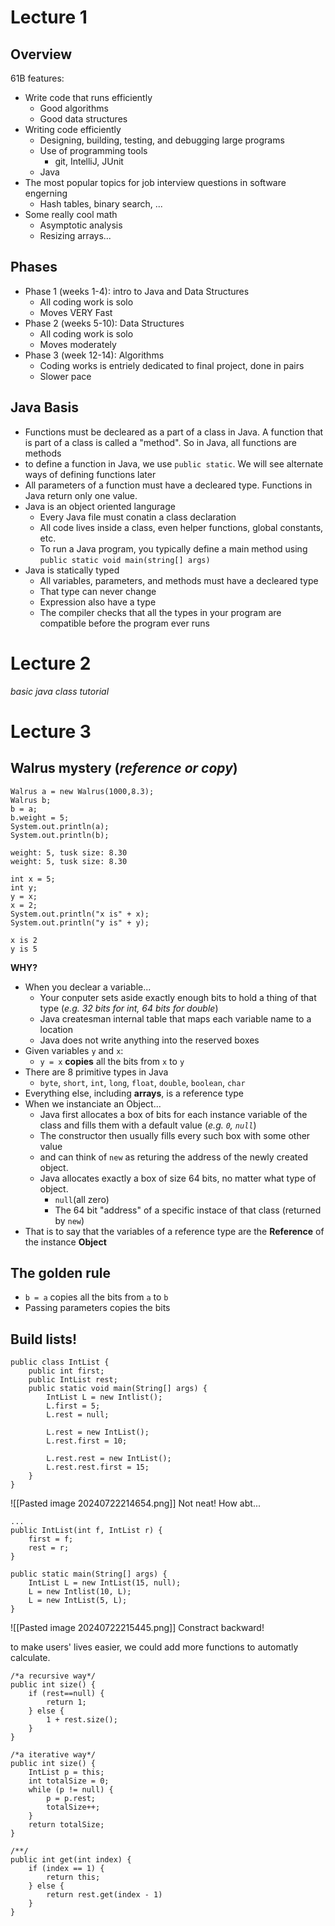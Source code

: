 # Lecture 1
## Overview
61B features:
- Write code that runs efficiently
	- Good algorithms
	- Good data structures
- Writing code efficiently
	- Designing, building, testing, and debugging large programs
	- Use of programming tools
		- git, IntelliJ, JUnit
	- Java
- The most popular topics for job interview questions in software engerning
	- Hash tables, binary search, ...
- Some really cool math
	- Asymptotic analysis
	- Resizing arrays...

## Phases
- Phase 1 (weeks 1-4): intro to Java and Data Structures
	- All coding work is solo
	- Moves VERY Fast
- Phase 2 (weeks 5-10): Data Structures
	- All coding work is solo
	- Moves moderately
- Phase 3 (week 12-14): Algorithms
	- Coding works is entriely dedicated to final project, done in pairs
	- Slower pace

## Java Basis
- Functions must be decleared as a part of a class in Java. A function that is part of a class is called a "method". So in Java, all functions are methods
- to define a function in Java, we use `public static`. We will see alternate ways of defining functions later
- All parameters of a function must have a decleared type. Functions in Java return only one value.
- Java is an object oriented langurage
	- Every Java file must conatin a class declaration
	- All code lives inside a class, even helper functions, global constants, etc.
	- To run a Java program, you typically define a main method using `public static void main(string[] args)`
- Java is statically typed
	- All variables, parameters, and methods must have a decleared type
	- That type can never change
	- Expression also have a type
	- The compiler checks that all the types in your program are compatible before the program ever runs

# Lecture 2
*basic java class tutorial*

# Lecture 3
## Walrus mystery (*reference or copy*)
```
Walrus a = new Walrus(1000,8.3);
Walrus b;
b = a;
b.weight = 5;
System.out.println(a);
System.out.println(b);
```
```
weight: 5, tusk size: 8.30
weight: 5, tusk size: 8.30
```


```
int x = 5;
int y;
y = x;
x = 2;
System.out.println("x is" + x);
System.out.println("y is" + y);
```
```
x is 2
y is 5
```
**WHY?**

- When you declear a variable...
	- Your conputer sets aside exactly enough bits to hold a thing of that type (*e.g. 32 bits for int, 64 bits for double*)
	- Java createsman internal table that maps each variable name to a location
	- Java does not write anything into the reserved boxes
- Given variables `y` and `x`:
	- `y = x`  **copies** all the  bits from `x` to `y`
- There are 8 primitive types in Java
	- `byte`, `short`, `int`, `long`, `float`, `double`, `boolean`, `char`
- Everything else, including **arrays**, is a reference type
- When we instanciate an Object...
	- Java first allocates a box of bits for each instance variable of the class and fills them with a default value (*e.g. `0`, `null`*)
	- The constructor then usually fills every such box with some other value
	- and can think of `new` as returing the address of the newly created object.
	- Java allocates exactly a box of size 64 bits, no matter what type of object.
		- `null`(all zero)
		- The 64 bit "address" of a specific instace of that class (returned by `new`)
- That is to say that the variables of a reference type are the **Reference** of the instance **Object**

## The golden rule
- `b = a` copies all the bits from `a` to `b`
- Passing parameters copies the bits

## Build lists!
```
public class IntList {
	public int first;
	public IntList rest;
	public static void main(String[] args) {
		IntList L = new Intlist();
		L.first = 5;
		L.rest = null;

		L.rest = new IntList();
		L.rest.first = 10;

		L.rest.rest = new IntList();
		L.rest.rest.first = 15;
	}
}
```
![[Pasted image 20240722214654.png]]
Not neat!
How abt...
```
...
public IntList(int f, IntList r) {
	first = f;
	rest = r;
}

public static main(String[] args) {
	IntList L = new IntList(15, null);
	L = new Intlist(10, L);
	L = new IntList(5, L);
}
```
![[Pasted image 20240722215445.png]]
Constract backward!

to make users' lives easier, we could add more functions to automatly calculate.
```
/*a recursive way*/
public int size() {
	if (rest==null) {
		return 1;
	} else {
		1 + rest.size();
	}
}

/*a iterative way*/
public int size() {
	IntList p = this;
	int totalSize = 0;
	while (p != null) {
		p = p.rest;
		totalSize++;
	}
	return totalSize;
}

/**/
public int get(int index) {
	if (index == 1) {
		return this;
	} else {
		return rest.get(index - 1)
	}
}
```
